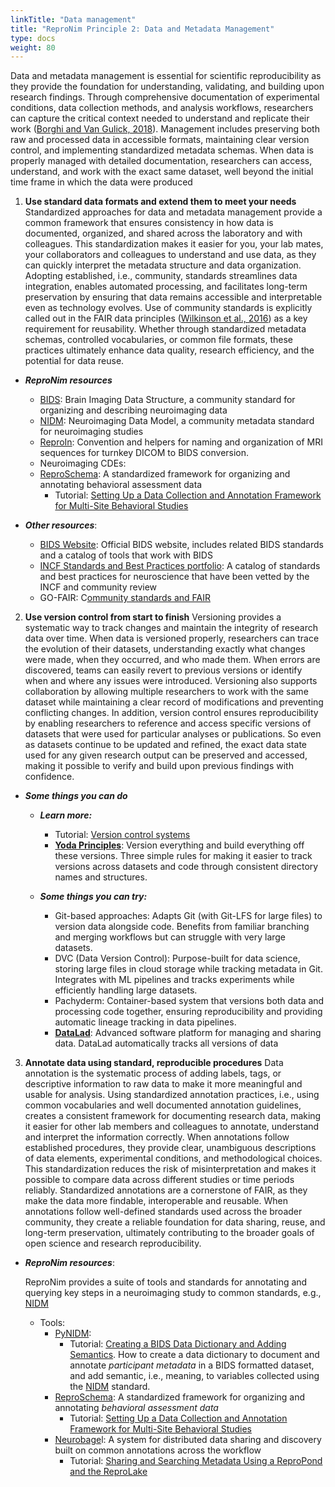 ```yaml
---
linkTitle: "Data management"
title: "ReproNim Principle 2: Data and Metadata Management"
type: docs
weight: 80
---
```

Data and metadata management is essential for scientific reproducibility as they provide the foundation for understanding, validating, and building upon research findings. Through comprehensive documentation of experimental conditions, data collection methods, and analysis workflows, researchers can capture the critical context needed to understand and replicate their work ([Borghi and Van Gulick, 2018](https://riojournal.com/articles.php?id=26439)). Management includes preserving both raw and processed data in accessible formats, maintaining clear version control, and implementing standardized metadata schemas. When data is properly managed with detailed documentation, researchers can access, understand, and work with the exact same dataset, well beyond the initial time frame in which the data were produced

1. **Use standard data formats and extend them to meet your needs**
   Standardized approaches for data and metadata management provide a common framework that ensures consistency in how data is documented, organized, and shared across the laboratory and with colleagues. This standardization makes it easier for you, your lab mates, your collaborators and colleagues to understand and use data, as they can quickly interpret the metadata structure and data organization. Adopting established, i.e., community, standards streamlines data integration, enables automated processing, and facilitates long-term preservation by ensuring that data remains accessible and interpretable even as technology evolves. Use of community standards is explicitly called out in the FAIR data principles ([Wilkinson et al., 2016](https://pubmed.ncbi.nlm.nih.gov/26978244/)) as a key requirement for reusability. Whether through standardized metadata schemas, controlled vocabularies, or common file formats, these practices ultimately enhance data quality, research efficiency, and the potential for data reuse.

* ***ReproNim resources***
  * [BIDS](/resources/tools/bids/):  Brain Imaging Data Structure, a community standard for organizing and describing neuroimaging data
  * [NIDM](/resources/tools/nidm/):  Neuroimaging Data Model, a community metadata standard for neuroimaging studies
  * [ReproIn](/resources/tools/reproin/): Convention and helpers for naming and organization of MRI sequences for turnkey DICOM to BIDS conversion.
  * Neuroimaging CDEs:
  * [ReproSchema](/resources/tools/reproschema/): A standardized framework for organizing and annotating behavioral assessment data
    * Tutorial: [Setting Up a Data Collection and Annotation Framework for Multi-Site Behavioral Studies](/resources/tutorials/reproschema/)



* ***Other resources***:
  * [BIDS Website](https://bids.neuroimaging.io/):  Official BIDS website, includes related BIDS standards and a catalog of tools that work with BIDS
  * [INCF Standards and Best Practices portfolio](https://www.incf.org/resources/sbps#:~:text=The%20Standards%20and%20Best%20Practices,the%20process%20of%20being%20endorsed.):  A catalog of standards and best practices for neuroscience that have been vetted by the INCF and community review
  * GO-FAIR:  C[ommunity standards and FAIR](https://www.go-fair.org/fair-principles/r1-3-metadata-meet-domain-relevant-community-standards/)

2. **Use version control from start to finish**
   Versioning provides a systematic way to track changes and maintain the integrity of research data over time. When data is versioned properly, researchers can trace the evolution of their datasets, understanding exactly what changes were made, when they occurred, and who made them. When errors are discovered, teams can easily revert to previous versions or identify when and where any issues were introduced. Versioning also supports collaboration by allowing multiple researchers to work with the same dataset while maintaining a clear record of modifications and preventing conflicting changes. In addition, version control ensures reproducibility by enabling researchers to reference and access specific versions of datasets that were used for particular analyses or publications. So even as datasets continue to be updated and refined, the exact data state used for any given research output can be preserved and accessed, making it possible to verify and build upon previous findings with confidence.

* ***Some things you can do***
  * ***Learn more:***
    * Tutorial:  [Version control systems](https://www.repronim.org/module-reproducible-basics/02-vcs/)
    * [**Yoda Principles**](https://handbook.datalad.org/en/latest/basics/101-127-yoda.html):  Version everything and build everything off these versions. Three simple rules for making it easier to track versions across datasets and code through consistent directory names and structures.

  * ***Some things you can try:***
    * Git-based approaches: Adapts Git (with Git-LFS for large files) to version data alongside code. Benefits from familiar branching and merging workflows but can struggle with very large datasets.
    * DVC (Data Version Control): Purpose-built for data science, storing large files in cloud storage while tracking metadata in Git. Integrates with ML pipelines and tracks experiments while efficiently handling large datasets.
    * Pachyderm: Container-based system that versions both data and processing code together, ensuring reproducibility and providing automatic lineage tracking in data pipelines.
    * [**DataLad**](/resources/tools/datalad/): Advanced software platform for managing and sharing data.  DataLad automatically tracks all versions of data
3. **Annotate data using standard, reproducible procedures**
   Data annotation is the systematic process of adding labels, tags, or descriptive information to raw data to make it more meaningful and usable for analysis. Using standardized annotation practices, i.e., using common vocabularies and well documented annotation guidelines,  creates a consistent framework for documenting research data, making it easier for other lab members and colleagues to annotate, understand and interpret the information correctly. When annotations follow established procedures, they provide clear, unambiguous descriptions of data elements, experimental conditions, and methodological choices. This standardization reduces the risk of misinterpretation and makes it possible to compare data across different studies or time periods reliably.  Standardized annotations are a cornerstone of FAIR, as they make the data more findable, interoperable and reusable. When annotations follow well-defined standards used across the broader community, they create a reliable foundation for data sharing, reuse, and long-term preservation, ultimately contributing to the broader goals of open science and research reproducibility.

* ***ReproNim resources***:

  ReproNim provides a suite of tools and standards for annotating and querying key steps in a neuroimaging study to common standards, e.g.,  [NIDM](/resources/tools/nidm/)

  * Tools:
    * [PyNIDM](/resources/tools/neurobagel/):
      * Tutorial: [Creating a BIDS Data Dictionary and Adding Semantics](/resources/tutorials/data-dictionary/).  How to create a data dictionary to document and annotate *participant metadata* in a BIDS formatted dataset, and add semantic, i.e., meaning,  to variables collected using the [NIDM](/resources/tools/nidm/) standard.
    * [ReproSchema](/resources/tools/reproschema/): A standardized framework for organizing and annotating *behavioral assessment data*
      * Tutorial: [Setting Up a Data Collection and Annotation Framework for Multi-Site Behavioral Studies](/resources/tutorials/reproschema/)
    * [Neurobage](/resources/tools/neurobagel/)l: A system for distributed data sharing and discovery built on common annotations across the workflow
      * Tutorial: [Sharing and Searching Metadata Using a ReproPond and the ReproLake](/resources/tutorials/pond-lake/)
